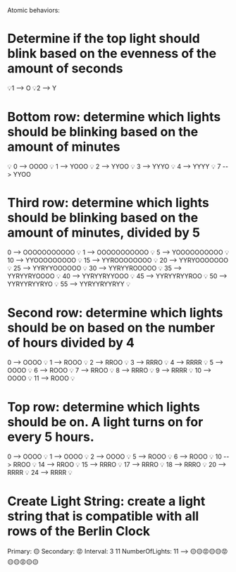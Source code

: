 Atomic behaviors:

# Determine if the top light should blink based on the evenness of the amount of seconds

💡1 --> O
💡2 --> Y

# Bottom row: determine which lights should be blinking based on the amount of minutes

💡 0 --> OOOO
💡 1 --> YOOO
💡 2 --> YYOO
💡 3 --> YYYO
💡 4 --> YYYY
💡 7 --> YYOO

# Third row: determine which lights should be blinking based on the amount of minutes, divided by 5

0  --> OOOOOOOOOOO 💡
1  --> OOOOOOOOOOO 💡
5  --> YOOOOOOOOOO 💡
10 --> YYOOOOOOOOO 💡
15 --> YYROOOOOOOO 💡
20 --> YYRYOOOOOOO 💡
25 --> YYRYYOOOOOO 💡
30 --> YYRYYROOOOO 💡
35 --> YYRYYRYOOOO 💡
40 --> YYRYYRYYOOO 💡
45 --> YYRYYRYYROO 💡
50 --> YYRYYRYYRYO 💡
55 --> YYRYYRYYRYY 💡

# Second row: determine which lights should be on based on the number of hours divided by 4
0 --> OOOO 💡
1 --> ROOO 💡
2 --> RROO 💡
3 --> RRRO 💡
4 --> RRRR 💡
5 --> OOOO 💡
6 --> ROOO 💡
7 --> RROO 💡
8 --> RRRO 💡
9 --> RRRR 💡
10 --> OOOO 💡
11 --> ROOO 💡

# Top row: determine which lights should be on. A light turns on for every 5 hours.
0 --> OOOO 💡
1 --> OOOO 💡
2 --> OOOO 💡
5 --> ROOO 💡
6 --> ROOO 💡
10 --> RROO 💡
14 --> RROO 💡
15 --> RRRO 💡
17 --> RRRO 💡
18 --> RRRO 💡
20 --> RRRR 💡
24 --> RRRR 💡

# Create Light String: create a light string that is compatible with all rows of the Berlin Clock

Primary: 🟡
Secondary: 😡
Interval: 3
11
NumberOfLights: 11 --> 🟡🟡😡🟡🟡😡🟡🟡😡🟡🟡